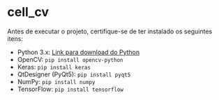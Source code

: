 # cell_cv

Antes de executar o projeto, certifique-se de ter instalado os seguintes itens:

- Python 3.x: [Link para download do Python](https://www.python.org/downloads/)
- OpenCV: `pip install opencv-python`
- Keras: `pip install keras`
- QtDesigner (PyQt5): `pip install pyqt5`
- NumPy: `pip install numpy`
- TensorFlow: `pip install tensorflow`
